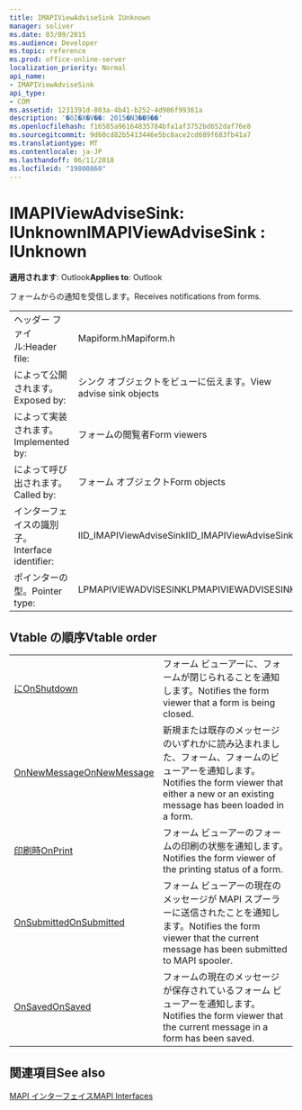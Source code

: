 ```yaml
---
title: IMAPIViewAdviseSink IUnknown
manager: soliver
ms.date: 03/09/2015
ms.audience: Developer
ms.topic: reference
ms.prod: office-online-server
localization_priority: Normal
api_name:
- IMAPIViewAdviseSink
api_type:
- COM
ms.assetid: 1231391d-803a-4b41-b252-4d986f99361a
description: '�ŏI�X�V��: 2015�N3��9��'
ms.openlocfilehash: f16585a96164835784bfa1af3752bd652daf76e8
ms.sourcegitcommit: 9d60cd82b5413446e5bc8ace2cd689f683fb41a7
ms.translationtype: MT
ms.contentlocale: ja-JP
ms.lasthandoff: 06/11/2018
ms.locfileid: "19800860"
---
```

# <a name="imapiviewadvisesink--iunknown"></a><span data-ttu-id="c3806-103">IMAPIViewAdviseSink: IUnknown</span><span class="sxs-lookup"><span data-stu-id="c3806-103">IMAPIViewAdviseSink : IUnknown</span></span>

  
  
<span data-ttu-id="c3806-104">**適用されます**: Outlook</span><span class="sxs-lookup"><span data-stu-id="c3806-104">**Applies to**: Outlook</span></span> 
  
<span data-ttu-id="c3806-105">フォームからの通知を受信します。</span><span class="sxs-lookup"><span data-stu-id="c3806-105">Receives notifications from forms.</span></span> 
  
|||
|:-----|:-----|
|<span data-ttu-id="c3806-106">ヘッダー ファイル:</span><span class="sxs-lookup"><span data-stu-id="c3806-106">Header file:</span></span>  <br/> |<span data-ttu-id="c3806-107">Mapiform.h</span><span class="sxs-lookup"><span data-stu-id="c3806-107">Mapiform.h</span></span>  <br/> |
|<span data-ttu-id="c3806-108">によって公開されます。</span><span class="sxs-lookup"><span data-stu-id="c3806-108">Exposed by:</span></span>  <br/> |<span data-ttu-id="c3806-109">シンク オブジェクトをビューに伝えます。</span><span class="sxs-lookup"><span data-stu-id="c3806-109">View advise sink objects</span></span>  <br/> |
|<span data-ttu-id="c3806-110">によって実装されます。</span><span class="sxs-lookup"><span data-stu-id="c3806-110">Implemented by:</span></span>  <br/> |<span data-ttu-id="c3806-111">フォームの閲覧者</span><span class="sxs-lookup"><span data-stu-id="c3806-111">Form viewers</span></span>  <br/> |
|<span data-ttu-id="c3806-112">によって呼び出されます。</span><span class="sxs-lookup"><span data-stu-id="c3806-112">Called by:</span></span>  <br/> |<span data-ttu-id="c3806-113">フォーム オブジェクト</span><span class="sxs-lookup"><span data-stu-id="c3806-113">Form objects</span></span>  <br/> |
|<span data-ttu-id="c3806-114">インターフェイスの識別子。</span><span class="sxs-lookup"><span data-stu-id="c3806-114">Interface identifier:</span></span>  <br/> |<span data-ttu-id="c3806-115">IID_IMAPIViewAdviseSink</span><span class="sxs-lookup"><span data-stu-id="c3806-115">IID_IMAPIViewAdviseSink</span></span>  <br/> |
|<span data-ttu-id="c3806-116">ポインターの型。</span><span class="sxs-lookup"><span data-stu-id="c3806-116">Pointer type:</span></span>  <br/> |<span data-ttu-id="c3806-117">LPMAPIVIEWADVISESINK</span><span class="sxs-lookup"><span data-stu-id="c3806-117">LPMAPIVIEWADVISESINK</span></span>  <br/> |
   
## <a name="vtable-order"></a><span data-ttu-id="c3806-118">Vtable の順序</span><span class="sxs-lookup"><span data-stu-id="c3806-118">Vtable order</span></span>

|||
|:-----|:-----|
|[<span data-ttu-id="c3806-119">に</span><span class="sxs-lookup"><span data-stu-id="c3806-119">OnShutdown</span></span>](imapiviewadvisesink-onshutdown.md) <br/> |<span data-ttu-id="c3806-120">フォーム ビューアーに、フォームが閉じられることを通知します。</span><span class="sxs-lookup"><span data-stu-id="c3806-120">Notifies the form viewer that a form is being closed.</span></span>  <br/> |
|[<span data-ttu-id="c3806-121">OnNewMessage</span><span class="sxs-lookup"><span data-stu-id="c3806-121">OnNewMessage</span></span>](imapiviewadvisesink-onnewmessage.md) <br/> |<span data-ttu-id="c3806-122">新規または既存のメッセージのいずれかに読み込まれました、フォーム、フォームのビューアーを通知します。</span><span class="sxs-lookup"><span data-stu-id="c3806-122">Notifies the form viewer that either a new or an existing message has been loaded in a form.</span></span>  <br/> |
|[<span data-ttu-id="c3806-123">印刷時</span><span class="sxs-lookup"><span data-stu-id="c3806-123">OnPrint</span></span>](imapiviewadvisesink-onprint.md) <br/> |<span data-ttu-id="c3806-124">フォーム ビューアーのフォームの印刷の状態を通知します。</span><span class="sxs-lookup"><span data-stu-id="c3806-124">Notifies the form viewer of the printing status of a form.</span></span>  <br/> |
|[<span data-ttu-id="c3806-125">OnSubmitted</span><span class="sxs-lookup"><span data-stu-id="c3806-125">OnSubmitted</span></span>](imapiviewadvisesink-onsubmitted.md) <br/> |<span data-ttu-id="c3806-126">フォーム ビューアーの現在のメッセージが MAPI スプーラーに送信されたことを通知します。</span><span class="sxs-lookup"><span data-stu-id="c3806-126">Notifies the form viewer that the current message has been submitted to MAPI spooler.</span></span>  <br/> |
|[<span data-ttu-id="c3806-127">OnSaved</span><span class="sxs-lookup"><span data-stu-id="c3806-127">OnSaved</span></span>](imapiviewadvisesink-onsaved.md) <br/> |<span data-ttu-id="c3806-128">フォームの現在のメッセージが保存されているフォーム ビューアーを通知します。</span><span class="sxs-lookup"><span data-stu-id="c3806-128">Notifies the form viewer that the current message in a form has been saved.</span></span>  <br/> |
   
## <a name="see-also"></a><span data-ttu-id="c3806-129">関連項目</span><span class="sxs-lookup"><span data-stu-id="c3806-129">See also</span></span>



[<span data-ttu-id="c3806-130">MAPI インターフェイス</span><span class="sxs-lookup"><span data-stu-id="c3806-130">MAPI Interfaces</span></span>](mapi-interfaces.md)

